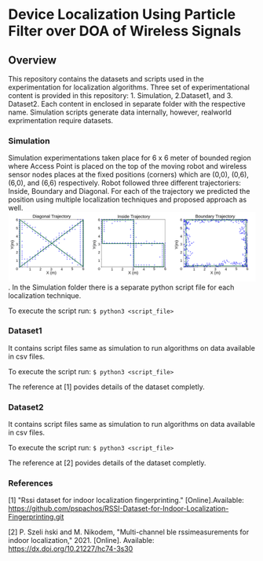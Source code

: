 # Device Localization Using Particle Filter over DOA of Wireless Signals
## Overview
This repository contains the datasets and scripts used in the experimentation for localization algorithms. Three set of experimentational content is provided in this repository: 1. Simulation, 2.Dataset1, and 3. Dataset2. Each content in enclosed in separate folder with the respective name. Simulation scripts generate data internally, however, realworld exprimentation require datasets.
### Simulation
Simulation experimentations taken place for 6 x 6 meter of bounded region where Access Point is placed on the top of the moving robot and wireless sensor nodes places at the fixed positions (corners) which are (0,0), (0,6), (6,0), and (6,6) respectively. Robot followed three different trajectoriers: Inside, Boundary and Diagonal. For each of the trajectory we predicted the position using multiple localization techniques and proposed approach as well. ![Combined Trajectory](/images/combined_trajectories.png). In the Simulation folder there is a separate python script file for each localization technique.

To execute the script run: `$ python3 <script_file>`
### Dataset1
It contains script files same as simulation to run algorithms on data available in csv files.

To execute the script run: `$ python3 <script_file>` <dataset file>
  
The reference at [1] povides details of the dataset completly.
 
 ### Dataset2
It contains script files same as simulation to run algorithms on data available in csv files.

To execute the script run: `$ python3 <script_file>` <dataset file>
  
The reference at [2] povides details of the dataset completly.
### References

[1] "Rssi  dataset  for  indoor  localization  fingerprinting."  [Online].Available: https://github.com/pspachos/RSSI-Dataset-for-Indoor-Localization-Fingerprinting.git

[2]  P.    Szeli ́nski    and    M.    Nikodem,    "Multi-channel    ble    rssimeasurements for indoor localization," 2021. [Online]. Available: https://dx.doi.org/10.21227/hc74-3s30

